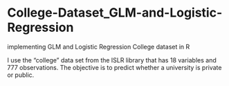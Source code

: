 # College-Dataset_GLM-and-Logistic-Regression
implementing GLM and Logistic Regression College dataset in R

I use the “college” data set from the ISLR library that has 18 variables and 777 observations. 
The objective is to predict whether a university is private or public. 
